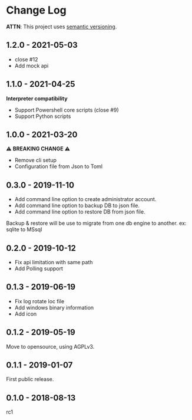 # Change Log

**ATTN**: This project uses [semantic versioning](http://semver.org/).

## 1.2.0 - 2021-05-03
- close #12
- Add mock api

## 1.1.0 - 2021-04-25
**Interpreter compatibility**
- Support Powershell core scripts (close #9)
- Support Python scripts

## 1.0.0 - 2021-03-20
:warning: **BREAKING CHANGE** :warning:
- Remove cli setup
- Configuration file from Json to Toml

## 0.3.0 - 2019-11-10
- Add command line option to create administrator account.
- Add command line option to backup DB to json file.
- Add command line option to restore DB from json file.

Backup & restore will be use to migrate from one db engine to another. ex: sqlite to MSsql

## 0.2.0 - 2019-10-12
- Fix api limitation with same path
- Add Polling support

## 0.1.3 - 2019-06-19
- Fix log rotate loc file
- Add windows binary information
- Add icon

## 0.1.2 - 2019-05-19
Move to opensource, using AGPLv3.

## 0.1.1 - 2019-01-07
First public release.

## 0.1.0 - 2018-08-13
rc1
